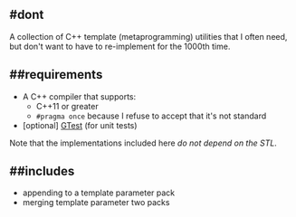 #dont
----

A collection of C++ template (metaprogramming) utilities that I often need, but don't want to have to re-implement for the 1000th time.

##requirements
--------------
- A C++ compiler that supports:
    + C++11 or greater
    + `#pragma once` because I refuse to accept that it's not standard
- [optional] [GTest](https://github.com/google/googletest) (for unit tests)

Note that the implementations included here *do not depend on the STL*.

##includes
----------
- appending to a template parameter pack
- merging template parameter two packs
